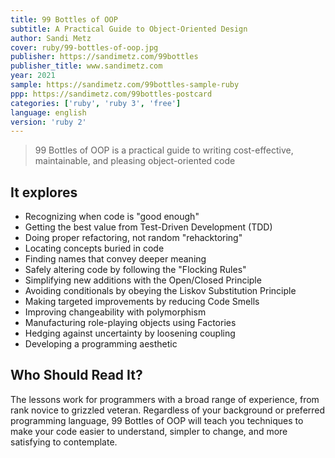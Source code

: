 ```yaml
---
title: 99 Bottles of OOP
subtitle: A Practical Guide to Object-Oriented Design
author: Sandi Metz
cover: ruby/99-bottles-of-oop.jpg
publisher: https://sandimetz.com/99bottles
publisher_title: www.sandimetz.com 
year: 2021
sample: https://sandimetz.com/99bottles-sample-ruby
ppp: https://sandimetz.com/99bottles-postcard
categories: ['ruby', 'ruby 3', 'free']
language: english
version: 'ruby 2'
---
```


>99 Bottles of OOP is a practical guide to writing cost-effective, maintainable, and pleasing object-oriented code

## It explores

- Recognizing when code is "good enough"
- Getting the best value from Test-Driven Development (TDD)
- Doing proper refactoring, not random "rehacktoring"
- Locating concepts buried in code
- Finding names that convey deeper meaning
- Safely altering code by following the "Flocking Rules"
- Simplifying new additions with the Open/Closed Principle
- Avoiding conditionals by obeying the Liskov Substitution Principle
- Making targeted improvements by reducing Code Smells
- Improving changeability with polymorphism
- Manufacturing role-playing objects using Factories
- Hedging against uncertainty by loosening coupling
- Developing a programming aesthetic


## Who Should Read It?

The lessons work for programmers with a broad range of experience, from rank novice to grizzled veteran. Regardless of your background or preferred programming language, 99 Bottles of OOP will teach you techniques to make your code easier to understand, simpler to change, and more satisfying to contemplate.

> 